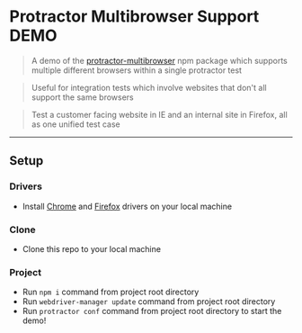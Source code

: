 # Protractor Multibrowser Support DEMO

> A demo of the <a href="https://www.npmjs.com/package/protractor-multibrowser">protractor-multibrowser</a> npm package which supports multiple different browsers within a single protractor test

> Useful for integration tests which involve websites that don't all support the same browsers

> Test a customer facing website in IE and an internal site in Firefox, all as one unified test case

---

## Setup

### Drivers
- Install <a href="https://chromedriver.chromium.org/">Chrome</a> and <a href="https://github.com/mozilla/geckodriver">Firefox</a> drivers on your local machine

### Clone
- Clone this repo to your local machine

### Project
- Run `npm i` command from project root directory
- Run `webdriver-manager update` command from project root directory
- Run `protractor conf` command from project root directory to start the demo!
